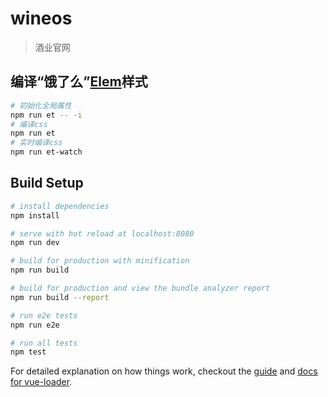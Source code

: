 # wineos

> 酒业官网

## 编译“饿了么”[Elem](http://element.eleme.io/)样式
```bash
# 初始化全局属性
npm run et -- -i
# 编译css
npm run et
# 实时编译css
npm run et-watch
```

## Build Setup

``` bash
# install dependencies
npm install

# serve with hot reload at localhost:8080
npm run dev

# build for production with minification
npm run build

# build for production and view the bundle analyzer report
npm run build --report

# run e2e tests
npm run e2e

# run all tests
npm test
```

For detailed explanation on how things work, checkout the [guide](http://vuejs-templates.github.io/webpack/) and [docs for vue-loader](http://vuejs.github.io/vue-loader).
